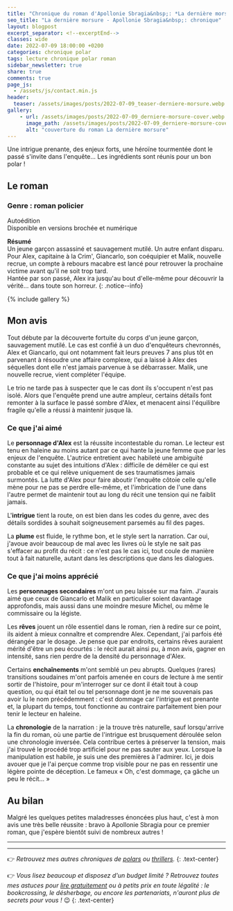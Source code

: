 ```yaml
---
title: "Chronique du roman d'Apollonie Sbragia&nbsp;: *La dernière morsure*"
seo_title: "La dernière morsure - Apollonie Sbragia&nbsp;: chronique"
layout: blogpost
excerpt_separator: <!--excerptEnd-->
classes: wide
date: 2022-07-09 18:00:00 +0200
categories: chronique polar
tags: lecture chronique polar roman
sidebar_newsletter: true
share: true
comments: true
page_js:
  - /assets/js/contact.min.js
header:
  teaser: /assets/images/posts/2022-07-09_teaser-derniere-morsure.webp
gallery:
    - url: /assets/images/posts/2022-07-09_derniere-morsure-cover.webp
      image_path: /assets/images/posts/2022-07-09_derniere-morsure-cover.webp
      alt: "couverture du roman La dernière morsure"
---
```


Une intrigue prenante, des enjeux forts, une héroïne tourmentée dont le passé s'invite dans l'enquête... Les ingrédients sont réunis pour un bon polar&nbsp;!

<!--excerptEnd-->


<span class="fa fa-star rating_checked"></span>
<span class="fa fa-star rating_checked"></span>
<span class="fa fa-star rating_checked"></span>
<span class="fa fa-star rating_checked"></span>
<span class="fa fa-star rating_unchecked"></span>

## Le roman

### Genre&nbsp;: roman policier

Autoédition <br />
Disponible en versions brochée et numérique

**Résumé**<br />
Un jeune garçon assassiné et sauvagement mutilé. Un autre enfant disparu. Pour Alex, capitaine à la Crim', Giancarlo, son coéquipier et Malik, nouvelle recrue, un compte à rebours macabre est lancé pour retrouver la prochaine victime avant qu'il ne soit trop tard. <br />
Hantée par son passé, Alex ira jusqu'au bout d'elle-même pour découvrir la vérité&hellip; dans toute son horreur.
{: .notice--info}

{% include gallery %}



## Mon avis

Tout débute par la découverte fortuite du corps d'un jeune garçon, sauvagement mutilé. Le cas est confié à un duo d'enquêteurs chevronnés, Alex et Giancarlo, qui ont notamment fait leurs preuves 7&nbsp;ans plus tôt en parvenant à résoudre une affaire complexe, qui a laissé à Alex des séquelles dont elle n'est jamais parvenue à se débarrasser. Malik, une nouvelle recrue, vient compléter l'équipe.

Le trio ne tarde pas à suspecter que le cas dont ils s'occupent n'est pas isolé. Alors que l'enquête prend une autre ampleur, certains détails font remonter à la surface le passé sombre d'Alex, et menacent ainsi l'équilibre fragile qu'elle a réussi à maintenir jusque là.



### Ce que j'ai aimé

Le **personnage d'Alex** est la réussite incontestable du roman. Le lecteur est tenu en haleine au moins autant par ce qui hante la jeune femme que par les enjeux de l'enquête. L'autrice entretient avec habileté une ambiguïté constante au sujet des intuitions d'Alex&nbsp;: difficile de démêler ce qui est probable et ce qui relève uniquement de ses traumatismes jamais surmontés. La lutte d'Alex pour faire aboutir l'enquête côtoie celle qu'elle mène pour ne pas se perdre elle-même, et l'imbrication de l'une dans l'autre permet de maintenir tout au long du récit une tension qui ne faiblit jamais.

L'**intrigue** tient la route, on est bien dans les codes du genre, avec des détails sordides à souhait soigneusement parsemés au fil des pages.

La **plume** est fluide, le rythme bon, et le style sert la narration. Car oui, j'avoue avoir beaucoup de mal avec les livres où le style ne sait pas s'effacer au profit du récit&nbsp;: ce n'est pas le cas ici, tout coule de manière tout à fait naturelle, autant dans les descriptions que dans les dialogues.



### Ce que j'ai moins apprécié

Les **personnages secondaires** m'ont un peu laissée sur ma faim.  J'aurais aimé que ceux de Giancarlo et Malik en particulier soient davantage approfondis, mais aussi dans une moindre mesure Michel, ou même le commissaire ou la légiste.

Les **rêves** jouent un rôle essentiel dans le roman, rien à redire sur ce point, ils aident à mieux connaître et comprendre Alex. Cependant, j'ai parfois été dérangée par le dosage. Je pense que par endroits, certains rêves auraient mérité d'être un peu écourtés&nbsp;: le récit aurait ainsi pu, à mon avis, gagner en intensité, sans rien perdre de la densité du personnage d'Alex.

Certains **enchaînements** m'ont semblé un peu abrupts. Quelques (rares) transitions soudaines m'ont parfois amenée en cours de lecture à me sentir sortir de l'histoire, pour m'interroger sur ce dont il était tout à coup question, ou qui était tel ou tel personnage dont je ne me souvenais pas avoir lu le nom précédemment&nbsp;: c'est dommage car l'intrigue est prenante et, la plupart du temps, tout fonctionne au contraire parfaitement bien pour tenir le lecteur en haleine.

La **chronologie** de la narration&nbsp;: je la trouve très naturelle, sauf lorsqu'arrive la fin du roman, où une partie de l'intrigue est brusquement déroulée selon une chronologie inversée. Cela contribue certes à préserver la tension, mais j'ai trouvé le procédé trop artificiel pour ne pas sauter aux yeux. Lorsque la manipulation est habile, je suis une des premières à l'admirer. Ici, je dois avouer que je l'ai perçue comme trop visible pour ne pas en ressentir une légère pointe de déception. Le fameux &laquo;&nbsp;Oh, c'est dommage, ça gâche un peu le récit&hellip;&nbsp;&raquo;



## Au bilan

Malgré les quelques petites maladresses énoncées plus haut, c'est à mon avis une très belle réussite&nbsp;:
bravo à Apollonie Sbragia pour ce premier roman, que j'espère bientôt suivi de nombreux autres&nbsp;!

---
---
👉 *Retrouvez mes autres chroniques de [polars](/blog/tags#polar) ou [thrillers](/blog/tags#thriller).*
{: .text-center}

👉 *Vous lisez beaucoup et disposez d'un budget limité&nbsp;? Retrouvez toutes mes astuces pour [lire gratuitement](/lecture/2022/08/22/lire-gratuitement.html) ou à petits prix en toute légalité&nbsp;: le bookcrossing, le désherbage, ou encore les partenariats, n'auront plus de secrets pour vous&nbsp;!* 😉
{: .text-center}